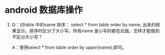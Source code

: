 # android 数据库操作

1. Q：对table  中的name 排序：
    select * from table order by name;
   出来的结果显示，排序时区分了大小写，所有name  是小写的都在后面。怎样才能做到不区分大小写？
   
   A：使用select * from table order by upper(name);即可。
